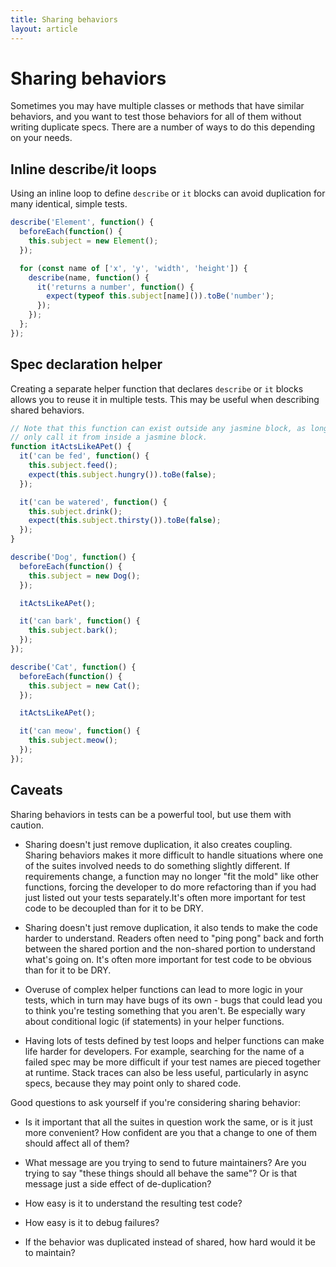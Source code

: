 ```yaml
---
title: Sharing behaviors
layout: article
---
```

# Sharing behaviors

Sometimes you may have multiple classes or methods that have similar behaviors, and you
want to test those behaviors for all of them without writing duplicate specs. There are
a number of ways to do this depending on your needs.

## Inline describe/it loops

Using an inline loop to define `describe` or `it` blocks can avoid duplication for many
identical, simple tests.

```js
describe('Element', function() {
  beforeEach(function() {
    this.subject = new Element();
  });

  for (const name of ['x', 'y', 'width', 'height']) {
    describe(name, function() {
      it('returns a number', function() {
        expect(typeof this.subject[name]()).toBe('number');
      });
    });
  };
});
```

## Spec declaration helper

Creating a separate helper function that declares `describe` or `it` blocks allows you
to reuse it in multiple tests. This may be useful when describing shared behaviors.

```js
// Note that this function can exist outside any jasmine block, as long as you
// only call it from inside a jasmine block.
function itActsLikeAPet() {
  it('can be fed', function() {
    this.subject.feed();
    expect(this.subject.hungry()).toBe(false);
  });

  it('can be watered', function() {
    this.subject.drink();
    expect(this.subject.thirsty()).toBe(false);
  });
}

describe('Dog', function() {
  beforeEach(function() {
    this.subject = new Dog();
  });

  itActsLikeAPet();

  it('can bark', function() {
    this.subject.bark();
  });
});

describe('Cat', function() {
  beforeEach(function() {
    this.subject = new Cat();
  });

  itActsLikeAPet();

  it('can meow', function() {
    this.subject.meow();
  });
});
```

## Caveats

Sharing behaviors in tests can be a powerful tool, but use them with caution.

- Sharing doesn't just remove duplication, it also creates coupling. Sharing
  behaviors makes it more difficult to handle situations where one of the suites
  involved needs to do something slightly different. If requirements
  change, a function may no longer "fit the mold" like other functions, forcing
  the developer to do more refactoring than if you had just listed out your 
  tests separately.It's often more important for test code to be decoupled than
  for it to be DRY.

- Sharing doesn't just remove duplication, it also tends to make the code harder
  to understand. Readers often need to "ping pong" back and forth between the
  shared portion and the non-shared portion to understand what's going on. It's 
  often more important for test code to be obvious than for
  it to be DRY.

- Overuse of complex helper functions can lead to more logic in your tests, which
  in turn may have bugs of its own - bugs that could lead you to think you're
  testing something that you aren't. Be especially wary about conditional logic
  (if statements) in your helper functions.

- Having lots of tests defined by test loops and helper functions can make life harder
  for developers. For example, searching for the name of a failed spec may be
  more difficult if your test names are pieced together at runtime. Stack traces
  can also be less useful, particularly in async specs, because they may point
  only to shared code.

Good questions to ask yourself if you're considering sharing behavior:

- Is it important that all the suites in question work the same, or is it just
  more convenient? How confident are you that a change to one of them should 
  affect all of them?

- What message are you trying to send to future maintainers? Are you trying to
  say "these things should all behave the same"? Or is that message just a side
  effect of de-duplication?

- How easy is it to understand the resulting test code?

- How easy is it to debug failures?

- If the behavior was duplicated instead of shared, how hard would it be to 
  maintain?
